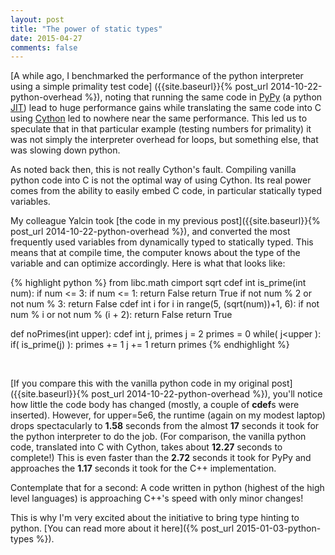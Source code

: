 ```yaml
---
layout: post
title: "The power of static types"
date: 2015-04-27
comments: false
---
```


[A while ago, I benchmarked the performance of the python interpreter using a simple primality test code]
({{site.baseurl}}{% post_url 2014-10-22-python-overhead %}),
noting that running the same code in [PyPy](http://pypy.org/) 
(a python [JIT](http://en.wikipedia.org/wiki/Just-in-time_compilation)) 
lead to huge performance gains
while translating the same code into C using [Cython](http://cython.org/) led to nowhere near the same performance.
This led us to speculate that in that particular example (testing numbers for primality)
it was not simply the interpreter overhead for loops, but something else, that was slowing down python.

As noted back then, this is not really Cython's fault. 
Compiling vanilla python code into C is not the optimal way of using Cython.
Its real power comes from the ability to easily embed C code, in particular statically typed variables.


My colleague Yalcin took [the code in my previous post]({{site.baseurl}}{% post_url 2014-10-22-python-overhead %}), 
and converted the most frequently used variables from dynamically typed to statically typed.
This means that at compile time, the computer knows about the type of the variable and can optimize accordingly.
Here is what that looks like:

{% highlight python %}
from libc.math cimport sqrt
cdef int is_prime(int num):
    if num <= 3:
        if num <= 1:
            return False
        return True
    if not num % 2 or not num % 3:
        return False
    cdef int i
    for i in range(5, <int>(sqrt(num))+1, 6):
        if not num % i or not num % (i + 2):
            return False
    return True
 
def noPrimes(int upper):
    cdef int j, primes
    j = 2
    primes = 0
    while( j<upper ):
        if( is_prime(j) ):
            primes += 1
        j += 1
    return primes
{% endhighlight %}

<br>

[If you compare this with the vanilla python code in my original post]({{site.baseurl}}{% post_url 2014-10-22-python-overhead %}),
you'll notice how little the code body has changed (mostly, a couple of **cdef**s were inserted).
However, for upper=5e6, the runtime (again on my modest laptop) drops spectacularly to **1.58** seconds 
from the almost **17** seconds it took for the python interpreter to do the job.
(For comparison, the vanilla python code, translated into C with Cython, takes about **12.27** seconds to complete!)
This is even faster than the **2.72** seconds it took for PyPy and approaches the **1.17** seconds it took for the C++ implementation.

Contemplate that for a second: A code written in python (highest of the high level languages) 
is approaching C++'s speed with only minor changes!

This is why I'm very excited about the initiative to bring type hinting to python. 
[You can read more about it here]({% post_url 2015-01-03-python-types %}).
